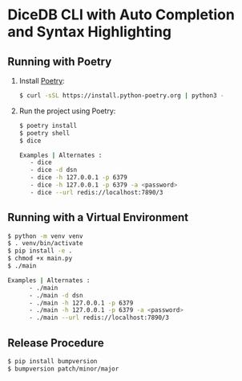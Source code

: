
# DiceDB CLI with Auto Completion and Syntax Highlighting


## Running with Poetry

1. Install [Poetry](https://python-poetry.org/docs/#installation):

   ```bash
   $ curl -sSL https://install.python-poetry.org | python3 -
   ```

2. Run the project using Poetry:

   ```bash
   $ poetry install
   $ poetry shell
   $ dice

   Examples | Alternates :
      - dice
      - dice -d dsn
      - dice -h 127.0.0.1 -p 6379
      - dice -h 127.0.0.1 -p 6379 -a <password>
      - dice --url redis://localhost:7890/3

   ```

## Running with a Virtual Environment
```bash
$ python -m venv venv
$ . venv/bin/activate
$ pip install -e .
$ chmod +x main.py
$ ./main

Examples | Alternates :
      - ./main
      - ./main -d dsn
      - ./main -h 127.0.0.1 -p 6379
      - ./main -h 127.0.0.1 -p 6379 -a <password>
      - ./main --url redis://localhost:7890/3
```

## Release Procedure

```bash
$ pip install bumpversion
$ bumpversion patch/minor/major
```
